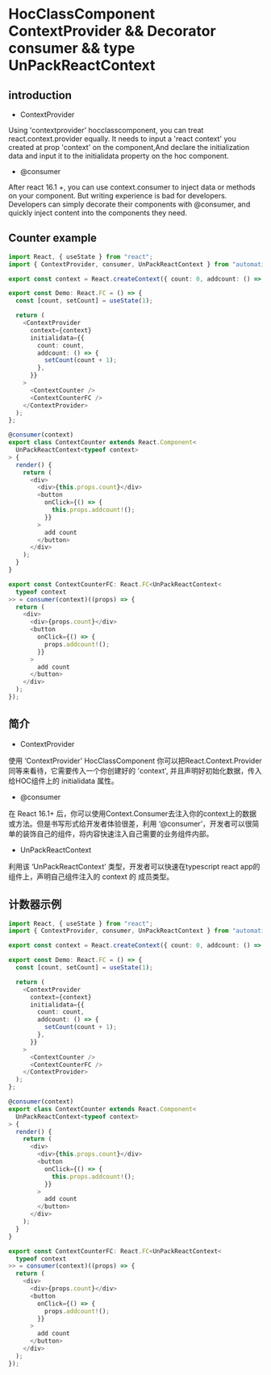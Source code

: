 # HocClassComponent ContextProvider && Decorator consumer && type UnPackReactContext

## introduction

- ContextProvider
<p>
Using 'contextprovider' hocclasscomponent, you can treat react.context.provider equally. It needs to input a 'react context' you created at prop 'context' on the component,And declare the initialization data and input it to the initialidata property on the hoc component.
</p>

- @consumer
<p>
After react 16.1 +, you can use context.consumer to inject data or methods on your component. But writing experience is bad for developers. Developers can simply decorate their components with @consumer, and quickly inject content into the components they need.
</p>

## Counter example

```typescript
import React, { useState } from "react";
import { ContextProvider, consumer, UnPackReactContext } from "automatic-react";

export const context = React.createContext({ count: 0, addcount: () => {} });

export const Demo: React.FC = () => {
  const [count, setCount] = useState(1);

  return (
    <ContextProvider
      context={context}
      initialidata={{
        count: count,
        addcount: () => {
          setCount(count + 1);
        },
      }}
    >
      <ContextCounter />
      <ContextCounterFC />
    </ContextProvider>
  );
};

@consumer(context)
export class ContextCounter extends React.Component<
  UnPackReactContext<typeof context>
> {
  render() {
    return (
      <div>
        <div>{this.props.count}</div>
        <button
          onClick={() => {
            this.props.addcount!();
          }}
        >
          add count
        </button>
      </div>
    );
  }
}

export const ContextCounterFC: React.FC<UnPackReactContext<
  typeof context
>> = consumer(context)((props) => {
  return (
    <div>
      <div>{props.count}</div>
      <button
        onClick={() => {
          props.addcount!();
        }}
      >
        add count
      </button>
    </div>
  );
});
```

## 简介

- ContextProvider
<p>
使用 ‘ContextProvider’ HocClassComponent 你可以把React.Context.Provider同等来看待，它需要传入一个你创建好的 'context',
并且声明好初始化数据，传入给HOC组件上的 initialidata 属性。
</p>

- @consumer

<p>
在 React 16.1+ 后，你可以使用Context.Consumer去注入你的context上的数据 或方法。但是书写形式给开发者体验很差，利用 ‘@consumer’，开发者可以很简单的装饰自己的组件，将内容快速注入自己需要的业务组件内部。
</p>

- UnPackReactContext<T extends React.Contex>
<p>
利用该 ‘UnPackReactContext’ 类型，开发者可以快速在typescript react app的 组件上，声明自己组件注入的 context 的 成员类型。
</p>

## 计数器示例

```typescript
import React, { useState } from "react";
import { ContextProvider, consumer, UnPackReactContext } from "automatic-react";

export const context = React.createContext({ count: 0, addcount: () => {} });

export const Demo: React.FC = () => {
  const [count, setCount] = useState(1);

  return (
    <ContextProvider
      context={context}
      initialidata={{
        count: count,
        addcount: () => {
          setCount(count + 1);
        },
      }}
    >
      <ContextCounter />
      <ContextCounterFC />
    </ContextProvider>
  );
};

@consumer(context)
export class ContextCounter extends React.Component<
  UnPackReactContext<typeof context>
> {
  render() {
    return (
      <div>
        <div>{this.props.count}</div>
        <button
          onClick={() => {
            this.props.addcount!();
          }}
        >
          add count
        </button>
      </div>
    );
  }
}

export const ContextCounterFC: React.FC<UnPackReactContext<
  typeof context
>> = consumer(context)((props) => {
  return (
    <div>
      <div>{props.count}</div>
      <button
        onClick={() => {
          props.addcount!();
        }}
      >
        add count
      </button>
    </div>
  );
});
```
